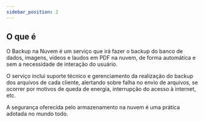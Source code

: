```yaml
---
sidebar_position: 2
---
```


## O que é

O Backup na Nuvem é um serviço que irá fazer o backup do banco de dados,
imagens, vídeos e laudos em PDF na nuvem, de forma automática e sem a
necessidade de interação do usuário.

O serviço inclui suporte técnico e gerenciamento da realização do backup
dos arquivos de cada cliente, alertando sobre falha no envio de
arquivos, se ocorrer por motivos de queda de energia, interrupção do
acesso à internet, etc.

A segurança oferecida pelo armazenamento na nuvem é uma prática adotada
no mundo todo.